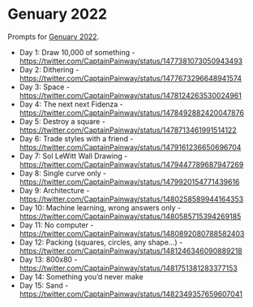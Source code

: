# Genuary 2022

Prompts for [Genuary 2022](https://genuary.art/).

* Day 1: Draw 10,000 of something - https://twitter.com/CaptainPainway/status/1477381073050943493
* Day 2: Dithering - https://twitter.com/CaptainPainway/status/1477673296648941574
* Day 3: Space - https://twitter.com/CaptainPainway/status/1478124263530024961
* Day 4: The next next Fidenza - https://twitter.com/CaptainPainway/status/1478492882420047876
* Day 5: Destroy a square - https://twitter.com/CaptainPainway/status/1478713461991514122
* Day 6: Trade styles with a friend - https://twitter.com/CaptainPainway/status/1479161236650696704
* Day 7: Sol LeWitt Wall Drawing - https://twitter.com/CaptainPainway/status/1479447789687947269
* Day 8: Single curve only - https://twitter.com/CaptainPainway/status/1479920154771439616
* Day 9: Architecture - https://twitter.com/CaptainPainway/status/1480258589944164353
* Day 10: Machine learning, wrong answers only - https://twitter.com/CaptainPainway/status/1480585715394269185
* Day 11: No computer - https://twitter.com/CaptainPainway/status/1480892080788582403
* Day 12: Packing (squares, circles, any shape…) - https://twitter.com/CaptainPainway/status/1481246346090889218
* Day 13: 800x80 - https://twitter.com/CaptainPainway/status/1481751381283377153
* Day 14: Something you’d never make
* Day 15: Sand - https://twitter.com/CaptainPainway/status/1482349357659607041
